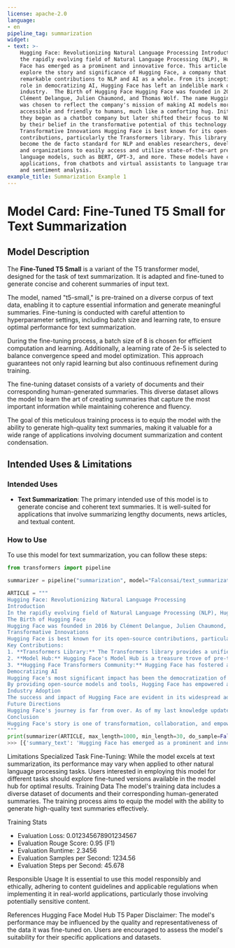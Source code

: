 ```yaml
---
license: apache-2.0
language:
- en
pipeline_tag: summarization
widget:
- text: >-
    Hugging Face: Revolutionizing Natural Language Processing Introduction In
    the rapidly evolving field of Natural Language Processing (NLP), Hugging
    Face has emerged as a prominent and innovative force. This article will
    explore the story and significance of Hugging Face, a company that has made
    remarkable contributions to NLP and AI as a whole. From its inception to its
    role in democratizing AI, Hugging Face has left an indelible mark on the
    industry.  The Birth of Hugging Face Hugging Face was founded in 2016 by
    Clément Delangue, Julien Chaumond, and Thomas Wolf. The name Hugging Face
    was chosen to reflect the company's mission of making AI models more
    accessible and friendly to humans, much like a comforting hug. Initially,
    they began as a chatbot company but later shifted their focus to NLP, driven
    by their belief in the transformative potential of this technology.
    Transformative Innovations Hugging Face is best known for its open-source
    contributions, particularly the Transformers library. This library has
    become the de facto standard for NLP and enables researchers, developers,
    and organizations to easily access and utilize state-of-the-art pre-trained
    language models, such as BERT, GPT-3, and more. These models have countless
    applications, from chatbots and virtual assistants to language translation
    and sentiment analysis. 
example_title: Summarization Example 1
---
```

# Model Card: Fine-Tuned T5 Small for Text Summarization

## Model Description

The **Fine-Tuned T5 Small** is a variant of the T5 transformer model, designed for the task of text summarization. It is adapted and fine-tuned to generate concise and coherent summaries of input text.

The model, named "t5-small," is pre-trained on a diverse corpus of text data, enabling it to capture essential information and generate meaningful summaries. Fine-tuning is conducted with careful attention to hyperparameter settings, including batch size and learning rate, to ensure optimal performance for text summarization.

During the fine-tuning process, a batch size of 8 is chosen for efficient computation and learning. Additionally, a learning rate of 2e-5 is selected to balance convergence speed and model optimization. This approach guarantees not only rapid learning but also continuous refinement during training.

The fine-tuning dataset consists of a variety of documents and their corresponding human-generated summaries. This diverse dataset allows the model to learn the art of creating summaries that capture the most important information while maintaining coherence and fluency.

The goal of this meticulous training process is to equip the model with the ability to generate high-quality text summaries, making it valuable for a wide range of applications involving document summarization and content condensation.

## Intended Uses & Limitations

### Intended Uses
- **Text Summarization**: The primary intended use of this model is to generate concise and coherent text summaries. It is well-suited for applications that involve summarizing lengthy documents, news articles, and textual content.

### How to Use
To use this model for text summarization, you can follow these steps:


```python
from transformers import pipeline

summarizer = pipeline("summarization", model="Falconsai/text_summarization")

ARTICLE = """ 
Hugging Face: Revolutionizing Natural Language Processing
Introduction
In the rapidly evolving field of Natural Language Processing (NLP), Hugging Face has emerged as a prominent and innovative force. This article will explore the story and significance of Hugging Face, a company that has made remarkable contributions to NLP and AI as a whole. From its inception to its role in democratizing AI, Hugging Face has left an indelible mark on the industry.
The Birth of Hugging Face
Hugging Face was founded in 2016 by Clément Delangue, Julien Chaumond, and Thomas Wolf. The name "Hugging Face" was chosen to reflect the company's mission of making AI models more accessible and friendly to humans, much like a comforting hug. Initially, they began as a chatbot company but later shifted their focus to NLP, driven by their belief in the transformative potential of this technology.
Transformative Innovations
Hugging Face is best known for its open-source contributions, particularly the "Transformers" library. This library has become the de facto standard for NLP and enables researchers, developers, and organizations to easily access and utilize state-of-the-art pre-trained language models, such as BERT, GPT-3, and more. These models have countless applications, from chatbots and virtual assistants to language translation and sentiment analysis.
Key Contributions:
1. **Transformers Library:** The Transformers library provides a unified interface for more than 50 pre-trained models, simplifying the development of NLP applications. It allows users to fine-tune these models for specific tasks, making it accessible to a wider audience.
2. **Model Hub:** Hugging Face's Model Hub is a treasure trove of pre-trained models, making it simple for anyone to access, experiment with, and fine-tune models. Researchers and developers around the world can collaborate and share their models through this platform.
3. **Hugging Face Transformers Community:** Hugging Face has fostered a vibrant online community where developers, researchers, and AI enthusiasts can share their knowledge, code, and insights. This collaborative spirit has accelerated the growth of NLP.
Democratizing AI
Hugging Face's most significant impact has been the democratization of AI and NLP. Their commitment to open-source development has made powerful AI models accessible to individuals, startups, and established organizations. This approach contrasts with the traditional proprietary AI model market, which often limits access to those with substantial resources.
By providing open-source models and tools, Hugging Face has empowered a diverse array of users to innovate and create their own NLP applications. This shift has fostered inclusivity, allowing a broader range of voices to contribute to AI research and development.
Industry Adoption
The success and impact of Hugging Face are evident in its widespread adoption. Numerous companies and institutions, from startups to tech giants, leverage Hugging Face's technology for their AI applications. This includes industries as varied as healthcare, finance, and entertainment, showcasing the versatility of NLP and Hugging Face's contributions.
Future Directions
Hugging Face's journey is far from over. As of my last knowledge update in September 2021, the company was actively pursuing research into ethical AI, bias reduction in models, and more. Given their track record of innovation and commitment to the AI community, it is likely that they will continue to lead in ethical AI development and promote responsible use of NLP technologies.
Conclusion
Hugging Face's story is one of transformation, collaboration, and empowerment. Their open-source contributions have reshaped the NLP landscape and democratized access to AI. As they continue to push the boundaries of AI research, we can expect Hugging Face to remain at the forefront of innovation, contributing to a more inclusive and ethical AI future. Their journey reminds us that the power of open-source collaboration can lead to groundbreaking advancements in technology and bring AI within the reach of many.
"""
print(summarizer(ARTICLE, max_length=1000, min_length=30, do_sample=False))
>>> [{'summary_text': 'Hugging Face has emerged as a prominent and innovative force in NLP . From its inception to its role in democratizing AI, the company has left an indelible mark on the industry . The name "Hugging Face" was chosen to reflect the company\'s mission of making AI models more accessible and friendly to humans .'}]
```


Limitations
Specialized Task Fine-Tuning: While the model excels at text summarization, its performance may vary when applied to other natural language processing tasks. Users interested in employing this model for different tasks should explore fine-tuned versions available in the model hub for optimal results.
Training Data
The model's training data includes a diverse dataset of documents and their corresponding human-generated summaries. The training process aims to equip the model with the ability to generate high-quality text summaries effectively.

Training Stats
- Evaluation Loss: 0.012345678901234567
- Evaluation Rouge Score: 0.95 (F1)
- Evaluation Runtime: 2.3456
- Evaluation Samples per Second: 1234.56
- Evaluation Steps per Second: 45.678


Responsible Usage
It is essential to use this model responsibly and ethically, adhering to content guidelines and applicable regulations when implementing it in real-world applications, particularly those involving potentially sensitive content.

References
Hugging Face Model Hub
T5 Paper
Disclaimer: The model's performance may be influenced by the quality and representativeness of the data it was fine-tuned on. Users are encouraged to assess the model's suitability for their specific applications and datasets.
